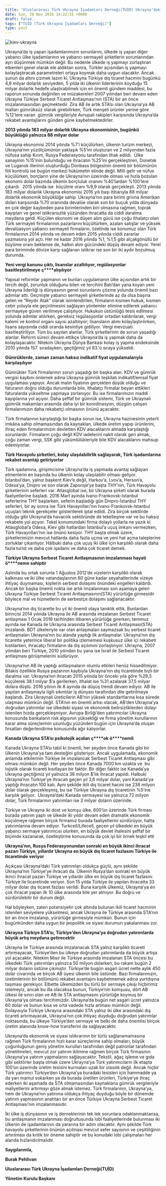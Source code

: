 ```yaml
---
title: 'Uluslararası Türk Ukrayna İşadamları Derneği(TUİD) Ukrayna’daki Türk İş Dünyası’nın Sorunları Raporu'
date: Sun, 20 Nov 2016 14:22:31 +0000
draft: false
tags: ["TUİD (Türk Ukrayna İşadamları Derneği)"]
type: post
---
```


![kiev-ukrayna](http://burakpehlivan.org/wp-content/uploads/2016/11/Kiev-Ukrayna.jpg)

Ukrayna’da iş yapan işadamlarımızın sorunlarını, ülkede iş yapan diğer yabancı ülke işadamlarının ve yabancı sermayeli şirketlerin sorunlarından ayrı düşünmek mümkün değil. Bu nedenle ülkede iş yapmayı zorlaştıran etkenleri genel olarak ele aldıktan sonra, Türkler açısından iş yapmayı kolaylaştıracak parametreleri ortaya koymak daha uygun olacaktır. Ancak şunun da altını çizmek lazım ki, Ukrayna Türkiye dış ticaret hacmini bugünkü 4,6 milyar dolarlık seviyeden, 5 yılda iki ülkenin liderlerinin koyduğu 15 milyar dolarlık hedefe ulaştırabilmek için en önemli gündem maddesi, bu raporun sonunda değinilen ve müzakereleri 2007 yılından beri devam eden Ukrayna Türkiye Serbest Ticaret Antlaşması’nın (STA) bir an önce imzalanmasından geçmektedir. Zira AB ile artık STA’sı olan Ukrayna’ya AB malları gümrüksüz olarak girebilirken, Türk menşeli ürünler yerine göre %12’lere varan  gümrük vergileriyle Avrupalı rakipleri karşısında Ukrayna’da rekabet avantajlarını günden güne kaybetmektedirler.

**2013 yılında 183 milyar dolarlık Ukrayna ekonomisinin, bugünkü büyüklüğü yalnızca 88 milyar dolar**

Ukrayna ekonomisi 2014 yılında %7’i küçülürken, ülkenin turizm merkezi, Ukrayna’nın yüzölçümünün yaklaşık %5’ini oluşturan ve 2 milyondan fazla nüfusa sahip Kırım, Rusya Federasyonu tarafından ilhak edildi.  Ülke sanayinin %15’inin bulunduğu ve ihracatın %25’ini gerçekleştiren, Donetsk ve Lugansk illerinin oluşturduğu Donbass bölgesinin önemli bir bölümünün fiili kontrolü ise bugün merkezi hükümetin elinde değil. Milli gelir ve nüfus küçülürken, borçların yine de Ukrayna’nın üzerinde olması ve hızla bozulan ekonomi dolar bazında ülkenin borçluluk oranını %40’lardan %100’lere çıkardı.  2015 yılında ise  küçülme oranı %9,9 olarak gerçekleşti. 2013 yılında 183 milyar dolarlık Ukrayna ekonomisi 2016 yılı başı itibarıyla 88 milyar dolarlık ekonomik büyüklüğe sahip. Ukrayna’nın para birimi grivna Amerikan doları karşısında %70 oranında devalüe olarak son bir buçuk yılda dünyada en çok değer kaybeden para birimlerinden biri olmasına rağmen, toprak kayıpları ve genel istikrarsızlık yüzünden ihracatta da ciddi daralma meydana geldi. Küçülen ekonomi ve düşen alım gücü ise çoğu ithalatçı olan Türk sermayeli firmalarının pazarlarını küçültürken, azalan satışlar ve yüksek devalüasyon yabancı sermayeli firmaların, özelinde ise konumuz olan Türk firmalarının 2014 yılında ve devam eden 2015 yılında ciddi zararlar yazmasına yol açtı. Her ne kadar 2016 yılında %1, %1,5 gibi alçakgönüllü bir büyüme oranı beklense de, halkın alım gücündeki düşüş devam ediyor. Yerel para biriminde dövize karşı sağlanan istikrar ise son bir iki aydır bozulmuş durumda.

**Yeni vergi kanunu çıktı, lisanslar azaltılıyor, regülasyonlar basitleştirilmeye** **ç****alışılıyor**

Yapısal reformlar yapmanın ve bunları uygulamanın ülke açısından artık bir tercih değil, zorunluk olduğunu bilen ve tercihini Batı’dan yana koyan yeni Ukrayna liderliği iş dünyasının genel sorunlarını çözme yolunda önemli bazı adımlar attı. Geçmişte yabancı sermayeli şirketlerinde az da olsa başına gelen ve “Reydır Atak” olarak isimlendirilen, firmaların kısmen hukuk, kısmen cebir yoluyla ele geçirilmesini sağlayan yöntemler elimine edilerek yabancı sermayeye güven verilmeye çalışılıyor. Hukukun üstünlüğü tesis edilmesi yolunda adımlar atılırken, gereksiz regülasyonlar ortadan kaldırılarak, vergi kalemi ve kontrol organı sayısı azaltılıyor; lisansların alımı kolaylaştırılırken, lisans sayısında ciddi oranda kesintiye gidiliyor. Vergi mevzuatı basitleştiriliyor. Tüm bu sayılan alanlar, Türk şirketlerinin de sorun yaşadığı alanlar. Reform süreci devam ettikçe Ukrayna’da iş yapmak daha da kolaylaşacaktır. Nitekim Ukrayna Dünya Bankası kolay iş yapma endeksinde 2010 yılında 157. sıradayken, geçtiğimiz yıl 83.’ü sıraya yükseldi.

**Gümrüklerde, zaman zaman haksız indikatif fiyat uygulamalarıyla karşılaşılıyor**

Gümrükler Türk firmalarının sorun yaşadığı bir başka alan. KDV ve gümrük vergisi kaybını önlemek adına Ukrayna gümrük teşkilatı indikatif/emsal fiyat uygulaması yapıyor. Ancak malın fiyatının gerçekten düşük olduğu ve faturanın doğru olduğu durumlarda bile, ithalatçı firmalar beyan ettikleri faturalarda yükseltme yapmaya zorlanıyor. Bu ise firmalarımızın maddi kayıplarına yol açıyor. Daha şeffaf bir gümrük sistemi, Türk ve Ukraynalı gümrük makamları arasında daha iyi bir koordinasyon, düzgün çalışan firmalarımızın daha rekabetçi olmasının önünü açacaktır.

Türk firmalarının karşılaştığı bir başka sorun ise, Ukrayna hazinesinin yeterli imkâna sahip olmamasından da kaynaklan, ülkede üretim yapıp ürünlerini, ihraç eden firmalarımızın devletten KDV alacaklarını almada karşılaştığı sorunlardır. Firmaların çoğu değil KDV iadelerini nakit olarak geri almak, çoğu zaman vergi, SSK gibi yükümlülükleriyle bile KDV alacaklarını mahsup edemiyorlar.

**Türk Havayolu şirketleri, kolay ulaşılabilirlik sağlayarak, Tü****rk i****şadamlarına rekabet avantajı getiriyorlar**

Türk işadamına, girişimcisine Ukrayna’da iş yapmada avantaj sağlayan etmenlerin en başında bu ülkenin kolay ulaşılabilir olması geliyor. İstanbul’dan, yalnız başkent Kiev’e değil, Harkov’a, Lvov’a, Herson’a, Odesa’ya, Dnipro ve son olarak Zaporoje’ye başta THY’nin, Türk Havayolu şirketlerinin seferleri var. Atlasglobal ise, bir Ukrayna şirketi olarak burada faaliyetlerine başladı. 2016 Mart ayında Ivano-Frankovsk-Istanbul seferlerine THY başlarken, seferin başladığı gün Dnipro-İstanbul THY seferleri, bir ay sonra ise Türk Havayolları’nın Ivano-Frankovsk-Istanbul uçuşları teknik gerekçeler gösterilerek iptal edildi. Zira birçok sektörde olduğu gibi Ukrayna’da havacılık sektöründe de tekelleşme var ve bu haksız rekabete yol açıyor. Tekel konumundaki firma dolaylı yollarla ne yazık ki Atlasglobal’a Odesa, Kiev gibi hatlardan İstanbul’a uçuş imkanı vermezken, Türk Havayolları’nın ise önünü kesiyor. THY başta olmak üzere, şirketlerimizin mevcut hatlarda daha fazla uçma ve yeni hat açma taleplerine zorluklar çıkarılıyor. Hâlbuki daha çok uçuş iki ülke için karşılıklı olarak daha fazla turist ve daha çok işadamı ve daha çok ticaret demek.

**Türkiye Ukrayna Serbest Ticaret Antlaşmasının imzalanması hayati** **ö****neme sahiptir** 

Aslında bu ortak sorunla 1 Ağustos 2012’de vizelerin karşılıklı olarak kalkması ve iki ülke vatandaşlarının 60 güne kadar seyahatlerinde vizeye ihtiyaç duymaması, kişilerin serbest dolaşımı önündeki engelleri kaldırdı. Ancak bir başka önemli nokta ise artık imzalanması son aşamaya gelen Ukrayna Türkiye Serbest Ticaret Antlaşmasının(STA) yürürlüğe girmesidir böylece mal ve hizmetlerin de serbestçe dolaşımı sağlanacaktır.

Ukrayna’nın dış ticarette bu yıl iki önemli olaya tanıklık ettik. Bunlardan birincisi 2014 yılında Ukrayna ile AB arasında imzalanan Serbest Ticaret antlaşması 1 Ocak 2016 tarihinden itibaren yürürlüğe girerken, temmuz ayında ise Kanada ile Ukrayna arasında Serbest Ticaret Antlaşması(STA) imzalandı. BDT ülkeleriyle var olan anlaşmaları saymazsak bu serbest ticaret antlaşmaları Ukrayna’nın bu alanda yaptığı ilk antlaşmalar. Ukrayna’nın dış ticarette yeterince liberal bir politika izlememesi kuşkusuz ülke içi rekabeti kıstılarken, ihracatçı firmaların da dış açılımını zorlaştırıyor. Ukrayna, 2007 yılından beri Türkiye, 2010 yılından bu yana ise İsrail ile Serbest Ticaret antlaşması görüşmelerini südürüyor.

Ukrayna’nın AB ile yaptığı antlaşmaların olumlu etkileri henüz hissedilmiyor. Bilakis özellikle Rusya pazarının kaybıyla Ukrayna’nın dış ticaretinde hızlı bir daralma var. Ukrayna’nın ihracatı 2015 yılında bir önceki yıla göre %29,3 küçülerek 38.1 milyar $’a gerilerken, ithalat ise %31 azalarak 37,5 milyar dolara düştü. 2016 yılının ilk 8 ayında da düşüş trendi devam ediyor. AB ile yapılan antlaşmayla ilgili sıkıntılar iş dünyası tarafından dile getirilmeye başlandı. Zira Ukraynalı üreticilerin AB’nin yüksek standartlarına kısa sürede ulaşması mümkün değil. STA’nın en önemli artısı olacak, AB’den Ukrayna’ya doğrudan yatırımlar ise ülkedeki siyasi ve ekonomik belirsizliklerden dolayı istenilen hızda gerçekleşmiyor. Avrupa Birliği’den yatırımcılar Ukrayna konusunda bankaların risk algısının yüksekliği ve firma yönetim kurullarının karar alma süreçlerinin uzunluğu yüzünden bugün için Ukrayna’da oluşan fırsatları değerlendirme konusunda ağır kalıyorlar.

**Kanada Ukrayna STA’sı psikolojik açıdan** **ç****ok** **ö****nemli**

Kanada Ukrayna STA’sı tabii ki önemli, her şeyden önce Kanada gibi bir ülkenin Ukrayna’ya tam desteğini gösteriyor. Ancak uygulamada, ekonomik anlamda etkilerinin Türkiye ile imzalancak Serbest Ticaret Antlaşması gibi olması mümkün değil. Her şeyden önce Kanada 7000 km uzakta ve  bu lojistik olarak ticareti kısıtlayan bir faktör. Bir diğer faktör ise Kanada’ya Ukrayna geçtiğimiz yıl yalnızca 36 milyon $’lık ihracat yapıldı. Halbuki Ukrayna’nın Türkiye’ye ihracatı geçen yıl 3,6 milyar dolar, yani Kanada’ya yaptığı ihracatın 100 katı. Aynı şekilde ikili dış ticaret hacmi ise 236 milyon dolar olarak gerçekleşmiş, bu ise Türkiye Ukrayna dış ticaretinin %5’ine karşılık geliyor.  Ukrayna’daki Kanada sermayesi ise yalnızca 72 milyon dolar, Türk firmalarının yatırımları ise 2 milyar doların üzerinde.

Türkiye ve Ukrayna iki dost ve komşu ülke. 600’ün üzerinde Türk firması burada yatırım yaptı ve ülkede iki yıldır devam eden dramatik ekonomik küçülmeye rağmen birçok firmamız burada faaliyetlerini sürdürüyor, hatta yatırımlarına devam ediyor. Turkcell/Lifecell, geçen yıl ülkedeki en büyük yabancı sermaye yatırımcısı olurken, en büyük devlet ihalesini şeffaf bir biçimde kazanarak, özelleştirme konusunda da çok iyi bir örnek teşkil etti

**Ukrayna’nın, Rusya Federasyonundan sonraki en büyük ikinci ihracat pazarı Türkiye, yıllardır Ukrayna en büyük dış ticaret fazlasını Türkiye ile ticaretinde veriyor**

Açıkçası Ukrayna’daki Türk yatırımları oldukça güçlü, aynı şekilde Ukrayna’nın Türkiye’ye ihracatı da. Ülkenin Rusya’dan sonraki en büyük ikinci ihracat pazarı Türkiye ve yıllardır ülke en büyük dış ticaret fazlasını Türkiye ile ticaretinde veriyor. Son 15 yılda Türkiye ile yapılan ihracatta 33 milyar dolar dış ticaret fazlası verildi. Buna karşılık ülkemiz, Ukrayna’ya en çok ihracat yapan ilk 10 ülke arasında bile yer almıyor. Bu doğru ve sürdürülebilir bir durum değil.

Hal böyleyken, zaten potansiyelin çok altında bulunan ikili ticaret hacminin istenilen seviyelere yükselmesi, ancak Ukrayna ile Türkiye arasında STA’nın bir an önce imzalanıp, yürürlüğe girmesiyle mümkün. Bunun için bugünkünden daha uygun bir jeopolitik ve siyasi durumun yakalanması zor.

**Ukrayna Türkiye STA’sı, Türkiye’den Ukrayna’ya doğrudan yatırımlarda büyük artış meydana getirecektir**

Ukrayna ile Türkiye arasında imzalanacak STA yalnız karşılıklı ticareti artırmayacak, Türkiye’den bu ülkeye doğrudan yatırımlarda da büyük artışa yol açacaktır. Nitekim Mısır ile Türkiye arasında imzalanan STA öncesi bu ülkedeki Türk yatırımları yalnızca 50 milyon dolarken, bu rakam bugün 2 milyar doların üstüne çıkmıştır. Türkiye’de bugün asgari ücret nette aylık 450 dolar civarında ve birçok AB üyesi ülkenin bile üstünde. Bazı firmalarımızın, üretimlerinin bir bölümünü rekabet avantajını kaybetmemek adına yurtdışına taşıması gerekiyor. Elbette ülkemizden bu türlü bir sermaye çıkışı hiçbirimiz istemeyiz, ancak bu illa olacaksa bunun, Türkiye’nin komşusu, dört AB ülkesi ile sınırı olan ve AB ile STA antlaşmasını yürürlüğe koymuş bir Ukrayna’ya olması tercihimizdir. Ukrayna’da bugün net asgari ücret yalnızca 60 dolar ve bunun kısa ve orta vadede hızla artması mümkün değil. Dolayısıyla Türkiye Ukrayna arasındaki STA yalnız iki ülke arasındaki dış ticareti artırmayacak, Ukrayna’nın çok ihtiyaç duyduğu doğrudan yatırımlar noktasında, bu ülkeye Türkiye’den sermaye ve belki de daha önemlisi birçok üretim alanında know-how transferini de sağlayacaktır.

Ukrayna’da ekonomik ve siyasi istikrarının bir türlü sağlanamamasına rağmen Türk firmalarının hızlı karar süreçlerine sahip olmaları, büyük çoğunluğunun geniş yönetim kurulları tarafından değil patronlar tarafından yönetilmeleri, mevcut zor yatırım iklimine rağmen birçok Türk firmasının Ukrayna’ya yatırım yapmalarını sağlayacaktır. Tekstil, ağaç işleme ve gıda gibi sektörler başta olmak üzere Ukrayna’ya Türk yatırımcıların ilk etapta 100’ün üzerinde üretim tesisini kurmaları uzak bir olasılık değil. Ancak hiçbir Türk yatırımcı Türkiye’den Ukrayna’ya buradaki tesisleri için hammadde ya da yarı mamul sokarken ya da burada üretilen ürünleri, Türkiye’ye ihraç ederken iki aşamada da STA olmamasından kaynaklana gümrük vergileriyle maliyetlerini artırmayı göze almak istemez. Türk firmalarının, Ukrayna’ya, hem de Ukrayna’nın yatırıma oldukça ihtiyaç duyduğu böyle bir dönemde yatırım yapmasının anahtarı bir an önce Türkiye Ukrayna Serbest Ticaret Antlaşması’nın imzalanmasıdır.

İki ülke iş dünyasının ve iş derneklerinin tek tek sorunlara odaklanmaktansa, bu antlaşmanın imzalanması doğrultusunda lobi faaliyetlerinde bulunması iki ülkenin de işadamlarının da yararına bir adım olacaktır. Aynı şekilde Türk havayolu şirketlerinin önünün açılması mevcut sefer sayısının ve çeşitliliğinin artırılması da kritik bir öneme sahiptir ve bu konudaki lobi çalışmaları her alanda hızlandırılmalıdır.

**Saygılarımla,**

**Burak Pehlivan** 

**Uluslararası Türk Ukrayna İşadamları Derneği(TUİD)**

**Yönetim Kurulu Başkanı**
